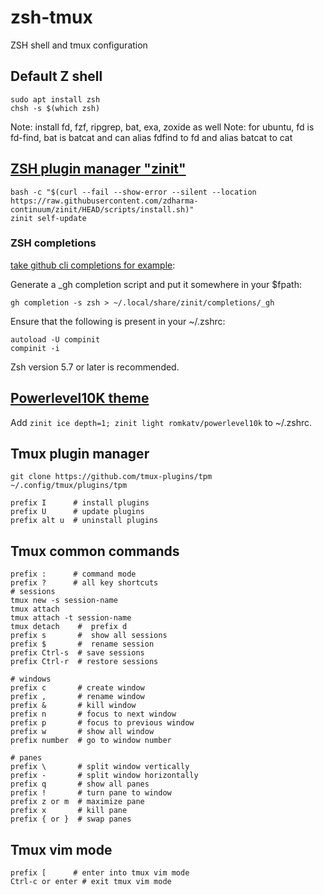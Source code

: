 # zsh-tmux
ZSH shell and tmux configuration
## Default Z shell
```
sudo apt install zsh
chsh -s $(which zsh)
```
Note: install fd, fzf, ripgrep, bat, exa, zoxide as well
Note: for ubuntu, fd is fd-find, bat is batcat and can alias fdfind to fd and alias batcat to cat
## [ZSH plugin manager "zinit"](https://github.com/zdharma-continuum/zinit)
```
bash -c "$(curl --fail --show-error --silent --location https://raw.githubusercontent.com/zdharma-continuum/zinit/HEAD/scripts/install.sh)"
zinit self-update
```
### ZSH completions
[take github cli completions for example](https://cli.github.com/manual/gh_completion):  

Generate a _gh completion script and put it somewhere in your $fpath:  

```
gh completion -s zsh > ~/.local/share/zinit/completions/_gh
```
Ensure that the following is present in your ~/.zshrc:
```
autoload -U compinit
compinit -i
```
Zsh version 5.7 or later is recommended.
## [Powerlevel10K theme](https://github.com/romkatv/powerlevel10k)
Add ```zinit ice depth=1; zinit light romkatv/powerlevel10k``` to ~/.zshrc.

## Tmux plugin manager
```
git clone https://github.com/tmux-plugins/tpm ~/.config/tmux/plugins/tpm
```
```
prefix I      # install plugins
prefix U      # update plugins
prefix alt u  # uninstall plugins
```
## Tmux common commands
```
prefix :      # command mode
prefix ?      # all key shortcuts
# sessions
tmux new -s session-name
tmux attach
tmux attach -t session-name
tmux detach    #  prefix d
prefix s       #  show all sessions
prefix $       #  rename session
prefix Ctrl-s  # save sessions
prefix Ctrl-r  # restore sessions

# windows
prefix c       # create window
prefix ,       # rename window
prefix &       # kill window
prefix n       # focus to next window
prefix p       # focus to previous window
prefix w       # show all window
prefix number  # go to window number

# panes
prefix \       # split window vertically
prefix -       # split window horizontally
prefix q       # show all panes
prefix !       # turn pane to window
prefix z or m  # maximize pane
prefix x       # kill pane
prefix { or }  # swap panes
```

## Tmux vim mode
```
prefix [      # enter into tmux vim mode
Ctrl-c or enter # exit tmux vim mode
